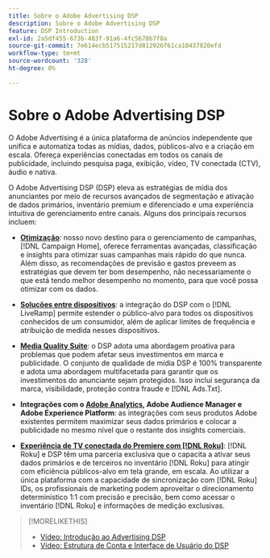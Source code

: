 ```yaml
---
title: Sobre o Adobe Advertising DSP
description: Sobre o Adobe Advertising DSP
feature: DSP Introduction
exl-id: 2a5df455-673b-483f-91a6-4fc5678b7f8a
source-git-commit: 7e614ecb517515217d812926f61ca10437820efd
workflow-type: tm+mt
source-wordcount: '328'
ht-degree: 0%

---
```


# Sobre o Adobe Advertising DSP

O Adobe Advertising é a única plataforma de anúncios independente que unifica e automatiza todas as mídias, dados, públicos-alvo e a criação em escala. Ofereça experiências conectadas em todos os canais de publicidade, incluindo pesquisa paga, exibição, vídeo, TV conectada (CTV), áudio e nativa.

O Adobe Advertising DSP (DSP) eleva as estratégias de mídia dos anunciantes por meio de recursos avançados de segmentação e ativação de dados primários, inventário premium e diferenciado e uma experiência intuitiva de gerenciamento entre canais. Alguns dos principais recursos incluem:

* [**Otimização**](features/optimization.md): nosso novo destino para o gerenciamento de campanhas, [!DNL Campaign Home], oferece ferramentas avançadas, classificação e insights para otimizar suas campanhas mais rápido do que nunca. Além disso, as recomendações de previsão e gastos preveem as estratégias que devem ter bom desempenho, não necessariamente o que está tendo melhor desempenho no momento, para que você possa otimizar com os dados.

* [**Soluções entre dispositivos**](features/cross-device-solutions.md): a integração do DSP com o [!DNL LiveRamp] permite estender o público-alvo para todos os dispositivos conhecidos de um consumidor, além de aplicar limites de frequência e atribuição de medida nesses dispositivos.

* [**Media Quality Suite**](features/brand-safety-media-quality.md): o DSP adota uma abordagem proativa para problemas que podem afetar seus investimentos em marca e publicidade. O conjunto de qualidade de mídia DSP é 100% transparente e adota uma abordagem multifacetada para garantir que os investimentos do anunciante sejam protegidos. Isso inclui segurança da marca, visibilidade, proteção contra fraude e [!DNL Ads.Txt].

* **Integrações com o [Adobe Analytics](/help/integrations/analytics/overview.md), Adobe Audience Manager e Adobe Experience Platform**: as integrações com seus produtos Adobe existentes permitem maximizar seus dados primários e colocar a publicidade no mesmo nível que o restante dos insights comerciais.

* [**Experiência de TV conectada do Premiere com [!DNL Roku]**](/help/dsp/inventory/roku-inventory.md): [!DNL Roku] e DSP têm uma parceria exclusiva que o capacita a ativar seus dados primários e de terceiros no inventário [!DNL Roku] para atingir com eficiência públicos-alvo em tela grande, em escala. Ao utilizar a única plataforma com a capacidade de sincronização com [!DNL Roku] IDs, os profissionais de marketing podem aproveitar o direcionamento determinístico 1:1 com precisão e precisão, bem como acessar o inventário [!DNL Roku] e informações de medição exclusivas.

>[!MORELIKETHIS]
>
>* [Vídeo: Introdução ao Advertising DSP](https://experienceleague.adobe.com/docs/advertising-learn/tutorials/dsp/intro.html?lang=pt-BR)
>* [Vídeo: Estrutura de Conta e Interface de Usuário do DSP](https://experienceleague.adobe.com/docs/advertising-learn/tutorials/dsp/ui.html?lang=pt-BR)
